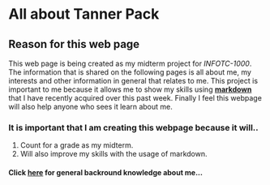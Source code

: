 # All about Tanner Pack

## Reason for this web page
This web page is being created as my midterm project for _INFOTC-1000_.
The information that is shared on the following pages is all about me, 
my interests and other information in general that relates to me.
This project is important to me because it allows me to show my skills
using [**markdown**]() that I have recently acquired over this past week.
Finally I feel this webpage will also help anyone who sees it learn about me.

### It is important that I am creating this webpage because it will..
1. Count for a grade as my midterm.
2. Will also improve my skills with the usage of markdown.

#### Click [here]() for general backround knowledge about me...
